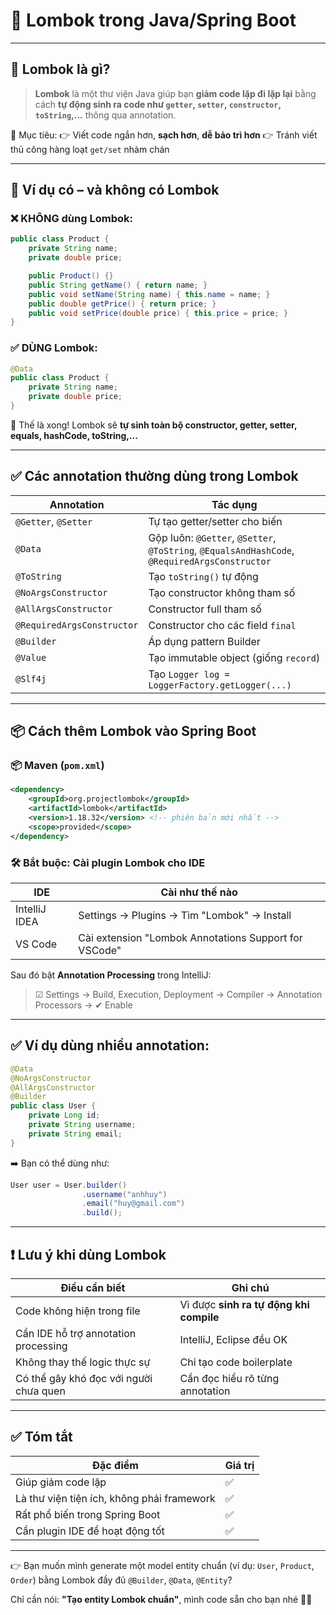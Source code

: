 # 🌱 Lombok trong Java/Spring Boot

---

## 🍺 Lombok là gì?

> **Lombok** là một thư viện Java giúp bạn **giảm code lặp đi lặp lại** bằng cách **tự động sinh ra code như `getter`, `setter`, `constructor`, `toString`,...** thông qua annotation.

🎯 Mục tiêu:
👉 Viết code ngắn hơn, **sạch hơn**, **dễ bảo trì hơn**
👉 Tránh viết thủ công hàng loạt `get/set` nhàm chán

---

## 🧱 Ví dụ có – và không có Lombok

### ❌ KHÔNG dùng Lombok:

```java
public class Product {
    private String name;
    private double price;

    public Product() {}
    public String getName() { return name; }
    public void setName(String name) { this.name = name; }
    public double getPrice() { return price; }
    public void setPrice(double price) { this.price = price; }
}
```

### ✅ DÙNG Lombok:

```java
@Data
public class Product {
    private String name;
    private double price;
}
```

🎉 Thế là xong! Lombok sẽ **tự sinh toàn bộ constructor, getter, setter, equals, hashCode, toString,...**

---

## ✅ Các annotation thường dùng trong Lombok

| Annotation                 | Tác dụng                                                                                      |
| -------------------------- | --------------------------------------------------------------------------------------------- |
| `@Getter`, `@Setter`       | Tự tạo getter/setter cho biến                                                                 |
| `@Data`                    | Gộp luôn: `@Getter`, `@Setter`, `@ToString`, `@EqualsAndHashCode`, `@RequiredArgsConstructor` |
| `@ToString`                | Tạo `toString()` tự động                                                                      |
| `@NoArgsConstructor`       | Tạo constructor không tham số                                                                 |
| `@AllArgsConstructor`      | Constructor full tham số                                                                      |
| `@RequiredArgsConstructor` | Constructor cho các field `final`                                                             |
| `@Builder`                 | Áp dụng pattern Builder                                                                       |
| `@Value`                   | Tạo immutable object (giống `record`)                                                         |
| `@Slf4j`                   | Tạo `Logger log = LoggerFactory.getLogger(...)`                                               |

---

## 📦 Cách thêm Lombok vào Spring Boot

### 📦 Maven (`pom.xml`)

```xml
<dependency>
    <groupId>org.projectlombok</groupId>
    <artifactId>lombok</artifactId>
    <version>1.18.32</version> <!-- phiên bản mới nhất -->
    <scope>provided</scope>
</dependency>
```

### 🛠 Bắt buộc: **Cài plugin Lombok cho IDE**

| IDE           | Cài như thế nào                                       |
| ------------- | ----------------------------------------------------- |
| IntelliJ IDEA | Settings → Plugins → Tìm "Lombok" → Install           |
| VS Code       | Cài extension "Lombok Annotations Support for VSCode" |

Sau đó bật **Annotation Processing** trong IntelliJ:

> ☑ Settings → Build, Execution, Deployment → Compiler → Annotation Processors → ✔ Enable

---

## ✅ Ví dụ dùng nhiều annotation:

```java
@Data
@NoArgsConstructor
@AllArgsConstructor
@Builder
public class User {
    private Long id;
    private String username;
    private String email;
}
```

➡️ Bạn có thể dùng như:

```java
User user = User.builder()
                .username("anhhuy")
                .email("huy@gmail.com")
                .build();
```

---

## ❗ Lưu ý khi dùng Lombok

| Điều cần biết                          | Ghi chú                                 |
| -------------------------------------- | --------------------------------------- |
| Code không hiện trong file             | Vì được **sinh ra tự động khi compile** |
| Cần IDE hỗ trợ annotation processing   | IntelliJ, Eclipse đều OK                |
| Không thay thế logic thực sự           | Chỉ tạo code boilerplate                |
| Có thể gây khó đọc với người chưa quen | Cần đọc hiểu rõ từng annotation         |

---

## ✅ Tóm tắt

| Đặc điểm                                   | Giá trị |
| ------------------------------------------ | ------- |
| Giúp giảm code lặp                         | ✅      |
| Là thư viện tiện ích, không phải framework | ✅      |
| Rất phổ biến trong Spring Boot             | ✅      |
| Cần plugin IDE để hoạt động tốt            | ✅      |

---

👉 Bạn muốn mình generate một model entity chuẩn (ví dụ: `User`, `Product`, `Order`) bằng Lombok đầy đủ `@Builder`, `@Data`, `@Entity`?

Chỉ cần nói: **"Tạo entity Lombok chuẩn"**, mình code sẵn cho bạn nhé 🔧🤖

